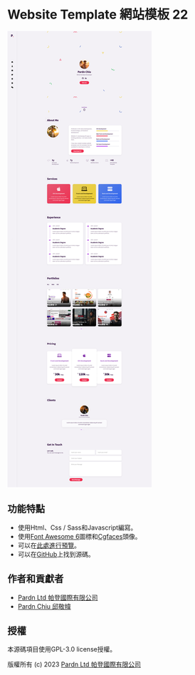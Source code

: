 # Website Template 網站模板 22

![Website Template 網站模板 22 - Pardn Chiu 邱敬幃](./image/Group%201.jpg)

## 功能特點

- 使用Html、Css / Sass和Javascript編寫。
- 使用[Font Awesome 6](https://fontawesome.com/v6/search)圖標和[Cgfaces](https://cgfaces.com)頭像。
- 可以在[此處進行預覽](https://pardnchiu.github.io/website-template-22)。
- 可以在[GitHub](https://github.com/pardnchiu/website-template-22)上找到源碼。

## 作者和貢獻者

- [Pardn Ltd 帕登國際有限公司](https://www.linkedin.com/company/pardnltd)
- [Pardn Chiu 邱敬幃](https://www.linkedin.com/in/pardnchiu)

## 授權

本源碼項目使用GPL-3.0 license授權。

版權所有 (c) 2023 [Pardn Ltd 帕登國際有限公司](https://www.linkedin.com/company/pardnltd)